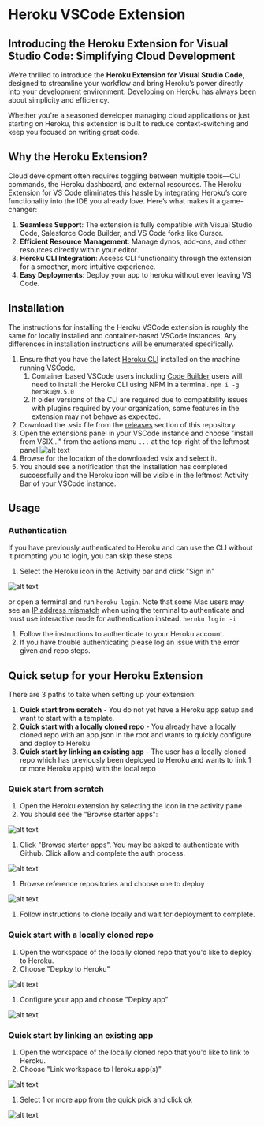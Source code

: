 # Heroku VSCode Extension

## Introducing the Heroku Extension for Visual Studio Code: Simplifying Cloud Development
We’re thrilled to introduce the **Heroku Extension for Visual Studio Code**, designed to streamline your workflow and bring Heroku’s power directly into your development environment. Developing on Heroku has always been about simplicity and efficiency.

Whether you're a seasoned developer managing cloud applications or just starting on Heroku, this extension is built to reduce context-switching and keep you focused on writing great code.

## Why the Heroku Extension?
Cloud development often requires toggling between multiple tools—CLI commands, the Heroku dashboard, and external resources. The Heroku Extension for VS Code eliminates this hassle by integrating Heroku’s core functionality into the IDE you already love. Here’s what makes it a game-changer:
1. **Seamless Support**: The extension is fully compatible with Visual Studio Code, Salesforce Code Builder, and VS Code forks like Cursor.
1. **Efficient Resource Management**: Manage dynos, add-ons, and other resources directly within your editor.
1. **Heroku CLI Integration**: Access CLI functionality through the extension for a smoother, more intuitive experience.
1. **Easy Deployments**: Deploy your app to heroku without ever leaving VS Code.

## Installation
The instructions for installing the Heroku VSCode extension is roughly the same for locally installed and container-based VSCode instances. Any differences in installation instructions will be enumerated specifically.
1. Ensure that you have the latest [Heroku CLI](https://devcenter.heroku.com/articles/heroku-cli) installed on the machine running VSCode.
    1. Container based VSCode users including [Code Builder](https://www.salesforce.com/platform/code-builder/) users will need to install the Heroku CLI using NPM in a terminal. `npm i -g heroku@9.5.0`
    2. If older versions of the CLI are required due to compatibility issues with plugins required by your organization, some features in the extension may not behave as expected.
1. Download the .vsix file from the [releases](https://github.com/heroku/heroku-vscode-releases/releases) section of this repository.
1. Open the extensions panel in your VSCode instance and choose "install from VSIX..." from the actions menu `...` at the top-right of the leftmost panel
![alt text](resources/install_from_vsix.png)
1. Browse for the location of the downloaded vsix and select it.
1. You should see a notification that the installation has completed successfully and the Heroku icon will be visible in the leftmost Activity Bar of your VSCode instance.

## Usage
### Authentication
If you have previously authenticated to Heroku and can use the CLI without it prompting you to login, you can skip these steps.
1. Select the Heroku icon in the Activity bar and click "Sign in"

![alt text](resources/sign_in.png) 

or open a terminal and run `heroku login`. Note that some Mac users may see an [IP address mismatch](https://stackoverflow.com/questions/63363085/ip-address-mismatch-on-signing-into-heroku-cli) when using the terminal to authenticate and must use interactive mode for authentication instead. `heroku login -i`
1. Follow the instructions to authenticate to your Heroku account.
1. If you have trouble authenticating please log an issue with the error given and repo steps.

## Quick setup for your Heroku Extension
There are 3 paths to take when setting up your extension:
1. **Quick start from scratch** - You do not yet have a Heroku app setup and want to start with a template.
1. **Quick start with a locally cloned repo** - You already have a locally cloned repo with an app.json in the root and wants to quickly configure and deploy to Heroku
1. **Quick start by linking an existing app** - The user has a locally cloned repo which has previously been deployed to Heroku and wants to link 1 or more Heroku app(s) with the local repo

### Quick start from scratch
1. Open the Heroku extension by selecting the icon in the activity pane
1. You should see the "Browse starter apps":

![alt text](resources/browse.png)
1. Click "Browse starter apps". You may be asked to authenticate with Github. Click allow and complete the auth process.

![alt text](resources/github_auth.png)
1. Browse reference repositories and choose one to deploy

![alt text](resources/starter_repos.png)
1. Follow instructions to clone locally and wait for deployment to complete.

### Quick start with a locally cloned repo
1. Open the workspace of the locally cloned repo that you'd like to deploy to Heroku.
1. Choose "Deploy to Heroku"

![alt text](resources/quick_pick.png)
1. Configure your app and choose "Deploy app"

![alt text](resources/deploy_app.png)

### Quick start by linking an existing app
1. Open the workspace of the locally cloned repo that you'd like to link to Heroku.
1. Choose "Link workspace to Heroku app(s)"

![alt text](resources/link_workspace.png)
1. Select 1 or more app from the quick pick and click ok

![alt text](resources/quick_pick.png)